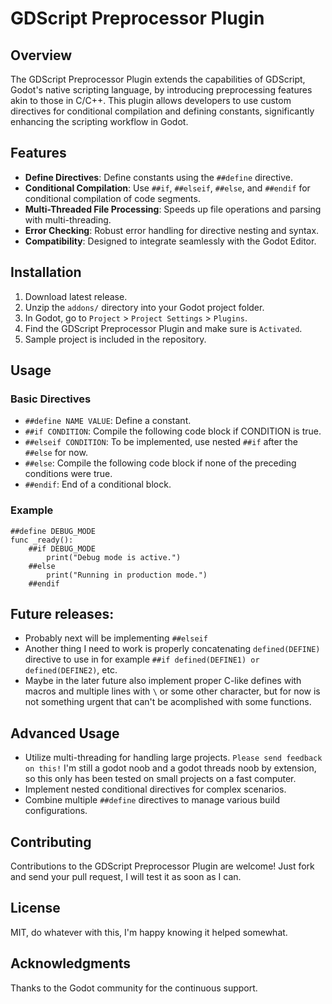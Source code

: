# GDScript Preprocessor Plugin

## Overview
The GDScript Preprocessor Plugin extends the capabilities of GDScript, Godot's native scripting language, by introducing preprocessing features akin to those in C/C++. This plugin allows developers to use custom directives for conditional compilation and defining constants, significantly enhancing the scripting workflow in Godot.

## Features
- **Define Directives**: Define constants using the `##define` directive.
- **Conditional Compilation**: Use `##if`, `##elseif`, `##else`, and `##endif` for conditional compilation of code segments.
- **Multi-Threaded File Processing**: Speeds up file operations and parsing with multi-threading.
- **Error Checking**: Robust error handling for directive nesting and syntax.
- **Compatibility**: Designed to integrate seamlessly with the Godot Editor.

## Installation
1. Download latest release.
2. Unzip the `addons/` directory into your Godot project folder.
3. In Godot, go to `Project` > `Project Settings` > `Plugins`.
4. Find the GDScript Preprocessor Plugin and make sure is `Activated`.
5. Sample project is included in the repository.

## Usage
### Basic Directives
- `##define NAME VALUE`: Define a constant.
- `##if CONDITION`: Compile the following code block if CONDITION is true.
- `##elseif CONDITION`: To be implemented, use nested `##if` after the `##else` for now.
- `##else`: Compile the following code block if none of the preceding conditions were true.
- `##endif`: End of a conditional block.

### Example
```gdscript
##define DEBUG_MODE
func _ready():
    ##if DEBUG_MODE
        print("Debug mode is active.")
    ##else
        print("Running in production mode.")
    ##endif
```

## Future releases:
- Probably next will be implementing `##elseif`
- Another thing I need to work is properly concatenating `defined(DEFINE)` directive to use in for example `##if defined(DEFINE1) or defined(DEFINE2)`, etc.
- Maybe in the later future also implement proper C-like defines with macros and multiple lines with `\` or some other character, but for now is not something urgent that can't be acomplished with some functions.

## Advanced Usage
- Utilize multi-threading for handling large projects. `Please send feedback on this!` I'm still a godot noob and a godot threads noob by extension, so this only has been tested on small projects on a fast computer.
- Implement nested conditional directives for complex scenarios.
- Combine multiple `##define` directives to manage various build configurations.

## Contributing
Contributions to the GDScript Preprocessor Plugin are welcome! Just fork and send your pull request, I will test it as soon as I can.

## License
MIT, do whatever with this, I'm happy knowing it helped somewhat.

## Acknowledgments
Thanks to the Godot community for the continuous support.

